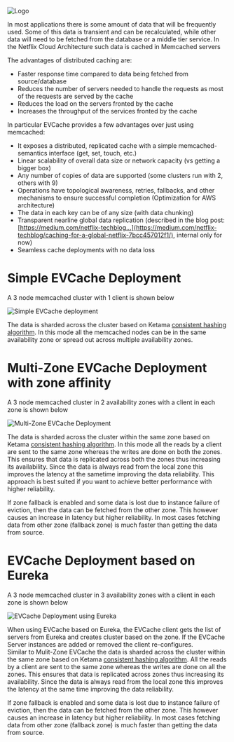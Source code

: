 ![Logo](https://raw.github.com/Netflix/EVCache/master/images/evcache_logo_text.jpg)

In most applications there is some amount of data that will be frequently used. Some of this data is transient and can be recalculated, while other data will need to be fetched from the database or a middle tier service. In the Netflix Cloud Architecture such data is cached in Memcached servers

The advantages of distributed caching are: 
* Faster response time compared to data being fetched from source/database
* Reduces the number of servers needed to handle the requests as most of the requests are served by the cache
* Reduces the load on the servers fronted by the cache
* Increases the throughput of the services fronted by the cache

In particular EVCache provides a few advantages over just using memcached:

* It exposes a distributed, replicated cache with a simple memcached-semantics interface (get, set, touch, etc.)
* Linear scalability of overall data size or network capacity (vs getting a bigger box)
* Any number of copies of data are supported (some clusters run with 2, others with 9)
* Operations have topological awareness, retries, fallbacks, and other mechanisms to ensure successful completion (Optimization for AWS architecture)
* The data in each key can be of any size (with data chunking)
* Transparent nearline global data replication (described in the blog post: [https://medium.com/netflix-techblog...](https://medium.com/netflix-techblog/caching-for-a-global-netflix-7bcc457012f1/), internal only for now)
* Seamless cache deployments with no data loss

Simple EVCache Deployment
=========================
A 3 node memcached cluster with 1 client is shown below

![Simple EVCache deployment](https://raw.github.com/Netflix/EVCache/master/images/Simple_EVCache.png)

The data is sharded across the cluster based on Ketama [consistent hashing algorithm](https://en.wikipedia.org/wiki/Consistent_hashing/). In this mode all the memcached nodes can be in the same availability zone or spread out across multiple availability zones. 

Multi-Zone EVCache Deployment with zone affinity 
===
A 3 node memcached cluster in 2 availability zones with a client in each zone is shown below

![Multi-Zone EVCache Deployment](https://raw.github.com/Netflix/EVCache/master/images/Multizone_EVCache.png)

The data is sharded across the cluster within the same zone based on Ketama [consistent hashing algorithm](https://en.wikipedia.org/wiki/Consistent_hashing/). In this mode all the reads by a client are sent to the same zone whereas the writes are done on both the zones. This ensures that data is replicated across both the zones thus increasing its availability. Since the data is always read from the local zone this improves the latency at the sametime improving the data reliability. This approach is best suited if you want to achieve better performance with higher reliability. 

If zone fallback is enabled and some data is lost due to instance failure of eviction, then the data can be fetched from the other zone. This however causes an increase in latency but higher reliability. In most cases fetching data from other zone (fallback zone) is much faster than getting the data from source.


EVCache Deployment based on Eureka 
===
A 3 node memcached cluster in 3 availability zones with a client in each zone is shown below

![EVCache Deployment using Eureka](https://raw.github.com/Netflix/EVCache/master/images/Eureka.png)

When using EVCache based on Eureka, the EVCache client gets the list of servers from Eureka and creates cluster based on the zone. If the EVCache Server instances are added or removed the client re-configures.  
Similar to Mulit-Zone EVCache the data is sharded across the cluster within the same zone based on Ketama [consistent hashing algorithm](https://en.wikipedia.org/wiki/Consistent_hashing/). All the reads by a client are sent to the same zone whereas the writes are done on all the zones. This ensures that data is replicated across zones thus increasing its availability. Since the data is always read from the local zone this improves the latency at the same time improving the data reliability. 

If zone fallback is enabled and some data is lost due to instance failure of eviction, then the data can be fetched from the other zone. This however causes an increase in latency but higher reliability. In most cases fetching data from other zone (fallback zone) is much faster than getting the data from source.